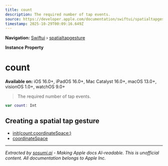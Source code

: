 ```yaml
---
title: count
description: The required number of tap events.
source: https://developer.apple.com/documentation/swiftui/spatialtapgesture/count
timestamp: 2025-10-29T00:09:16.649Z
---
```


**Navigation:** [Swiftui](/documentation/swiftui) › [spatialtapgesture](/documentation/swiftui/spatialtapgesture)

**Instance Property**

# count

**Available on:** iOS 16.0+, iPadOS 16.0+, Mac Catalyst 16.0+, macOS 13.0+, visionOS 1.0+, watchOS 9.0+

> The required number of tap events.

```swift
var count: Int
```

## Creating a spatial tap gesture

- [init(count:coordinateSpace:)](/documentation/swiftui/spatialtapgesture/init(count:coordinatespace:)-75s7q)
- [coordinateSpace](/documentation/swiftui/spatialtapgesture/coordinatespace)

---

*Extracted by [sosumi.ai](https://sosumi.ai) - Making Apple docs AI-readable.*
*This is unofficial content. All documentation belongs to Apple Inc.*
